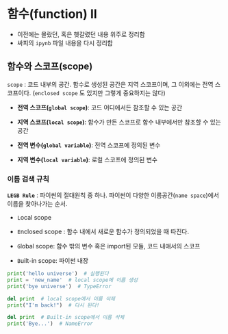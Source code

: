 # 함수(function) II

- 이전에는 몰랐던, 혹은 헷갈렸던 내용 위주로 정리함
- 싸피의 `ipynb` 파일 내용을 다시 정리함

## 함수와 스코프(scope)

`scope` : 코드 내부의 공간. 함수로 생성된 공간은 지역 스코프이며, 그 이외에는 전역 스코프이다. (`enclosed scope` 도 있지만 그렇게 중요하지는 않다)

- **전역 스코프(`global scope`)**: 코드 어디에서든 참조할 수 있는 공간
- **지역 스코프(`local scope`)**: 함수가 만든 스코프로 함수 내부에서만 참조할 수 있는 공간

- **전역 변수(`global variable`)**: 전역 스코프에 정의된 변수
- **지역 변수(`local variable`)**: 로컬 스코프에 정의된 변수



### 이름 검색 규칙

**`LEGB Rule`** : 파이썬의 절대원칙 중 하나. 파이썬이 다양한 이름공간(`name space`)에서 이름을 찾아나가는 순서.

- `L`ocal scope

- `E`nclosed scope : 함수 내에서 새로운 함수가 정의되었을 때 따진다.

- `G`lobal scope: 함수 밖의 변수 혹은 import된 모듈, 코드 내애서의 스코프

- `B`uilt-in scope: 파이썬 내장

```python
print('hello universe')  # 실행된다
print = 'new_name'  # local scope에 이름 생성
print('bye universe')  # TypeError

del print  # local scope에서 이름 삭제
print("I'm back!")  # 다시 된다!

del print  # Built-in scope에서 이름 삭제
print('Bye...')  # NameError
```

